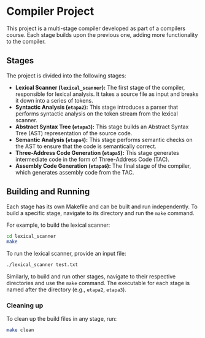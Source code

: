 # Compiler Project

This project is a multi-stage compiler developed as part of a compilers course. Each stage builds upon the previous one, adding more functionality to the compiler.

## Stages

The project is divided into the following stages:

*   **Lexical Scanner (`lexical_scanner`):** The first stage of the compiler, responsible for lexical analysis. It takes a source file as input and breaks it down into a series of tokens.
*   **Syntactic Analysis (`etapa2`):** This stage introduces a parser that performs syntactic analysis on the token stream from the lexical scanner.
*   **Abstract Syntax Tree (`etapa3`):** This stage builds an Abstract Syntax Tree (AST) representation of the source code.
*   **Semantic Analysis (`etapa4`):** This stage performs semantic checks on the AST to ensure that the code is semantically correct.
*   **Three-Address Code Generation (`etapa5`):** This stage generates intermediate code in the form of Three-Address Code (TAC).
*   **Assembly Code Generation (`etapa6`):** The final stage of the compiler, which generates assembly code from the TAC.

## Building and Running

Each stage has its own Makefile and can be built and run independently. To build a specific stage, navigate to its directory and run the `make` command.

For example, to build the lexical scanner:

```bash
cd lexical_scanner
make
```

To run the lexical scanner, provide an input file:

```bash
./lexical_scanner test.txt
```

Similarly, to build and run other stages, navigate to their respective directories and use the `make` command. The executable for each stage is named after the directory (e.g., `etapa2`, `etapa3`).

### Cleaning up

To clean up the build files in any stage, run:

```bash
make clean
```
